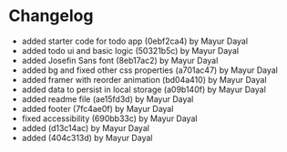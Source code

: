 # Changelog

- added starter code for todo app (0ebf2ca4) by Mayur Dayal
- added todo ui and basic logic (50321b5c) by Mayur Dayal
- added Josefin Sans font (8eb17ac2) by Mayur Dayal
- added bg and fixed other css properties (a701ac47) by Mayur Dayal
- added framer with reorder animation (bd04a410) by Mayur Dayal
- added data to persist in local storage (a09b140f) by Mayur Dayal
- added readme file (ae15fd3d) by Mayur Dayal
- added footer (7fc4ae0f) by Mayur Dayal
- fixed accessibility (690bb33c) by Mayur Dayal
- added (d13c14ac) by Mayur Dayal
- added (404c313d) by Mayur Dayal
